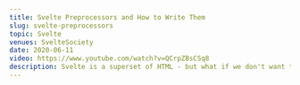 ```yaml
---
title: Svelte Preprocessors and How to Write Them
slug: svelte-preprocessors
topic: Svelte
venues: SvelteSociety
date: 2020-06-11
video: https://www.youtube.com/watch?v=QCrpZBsCSq8
description: Svelte is a superset of HTML - but what if we don't want to write HTML? In this livecode talk we explore how Svelte preprocessors work, letting you write Sass, Pug, and even TypeScript inside of your Svelte comopnents!
---
```

